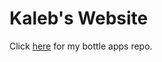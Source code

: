 # Kaleb's Website

Click [here](https://github.com/Malikhhhh/MyBottleApps) for my bottle 
apps repo.

